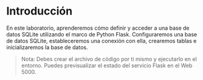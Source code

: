 # Introducción

En este laboratorio, aprenderemos cómo definir y acceder a una base de datos SQLite utilizando el marco de Python Flask. Configuraremos una base de datos SQLite, estableceremos una conexión con ella, crearemos tablas e inicializaremos la base de datos.

> Nota: Debes crear el archivo de código por ti mismo y ejecutarlo en el entorno. Puedes previsualizar el estado del servicio Flask en el Web 5000.
